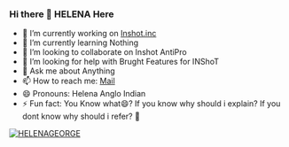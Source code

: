 ### Hi there 👋 HELENA Here

- 🔭 I’m currently working on [Inshot.inc](inshot.android@inshot.com)
- 🌱 I’m currently learning Nothing
- 👯 I’m looking to collaborate on Inshot AntiPro
- 🤔 I’m looking for help with Brught Features for INShoT
- 💬 Ask me about Anything
- 📫 How to reach me: [Mail](inshot.android@inshot.com)
- 😄 Pronouns: Helena Anglo Indian
- ⚡ Fun fact: You Know what😄? If you know why should i explain? If you dont know why should i refer? 🥴

[![HELENAGEORGE](https://github-readme-stats.vercel.app/api?username=HELENAGEORGE&include_all_commits=true&count_private=true&theme=gold)](https://github.com/HELENAGEORGE)
